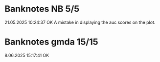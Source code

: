 # Banknotes NB 5/5

21.05.2025 10:24:37 OK 
A mistake in displaying the auc scores on the plot.

# Banknotes gmda 15/15

8.06.2025 15:17:41 OK
